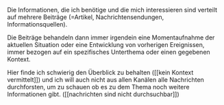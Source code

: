 Die Informationen, die ich benötige und die mich interessieren sind verteilt auf mehrere Beiträge (=Artikel, Nachrichtensendungen, Informationsquellen). 

Die Beiträge behandeln dann immer irgendein eine Momentaufnahme der aktuellen Situation oder eine Entwicklung von vorherigen Ereignissen, immer bezogen auf ein spezifisches Unterthema oder einen gegebenen Kontext.

Hier finde ich schwierig den Überblick zu behalten ([[kein Kontext vermittelt]]) und ich will auch nicht aus allen Kanälen alle Nachrichten durchforsten, um zu schauen ob es zu dem Thema noch weitere Informationen gibt. ([[nachrichten sind nicht durchsuchbar]])